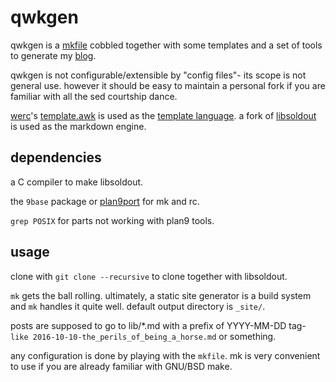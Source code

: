 # qwkgen

qwkgen is a [mkfile][0] cobbled together with some templates and a set of tools to generate my [blog][1].

qwkgen is not configurable/extensible by "config files"- its scope is not general use. however it should be easy to maintain a personal fork if you are familiar with all the sed courtship dance.

[werc][2]'s [template.awk][3] is used as the [template language][4].
a fork of [libsoldout][5] is used as the markdown engine.

## dependencies

a C compiler to make libsoldout.

the `9base` package or [plan9port][6] for mk and rc.

`grep POSIX` for parts not working with plan9 tools.

## usage

clone with `git clone --recursive` to clone together with libsoldout.

`mk` gets the ball rolling. ultimately, a static site generator is a build system and `mk` handles it quite well. default output directory is `_site/`.

posts are supposed to go to lib/*.md with a prefix of YYYY-MM-DD tag- `like 2016-10-10-the_perils_of_being_a_horse.md` or something.

any configuration is done by playing with the `mkfile`. mk is very convenient to use if you are already familiar with GNU/BSD make.

[0]: http://doc.cat-v.org/plan_9/4th_edition/papers/mk
[1]: http://duck2.lt/
[2]: http://werc.cat-v.org/
[3]: https://github.com/duck2/qwkgen/blob/master/bin/template.awk
[4]: http://werc.cat-v.org/docs/rc-template-lang
[5]: https://github.com/faelys/libsoldout
[6]: https://github.com/9fans/plan9port
